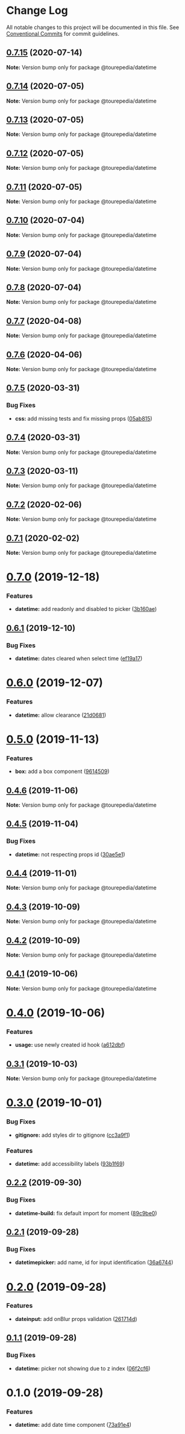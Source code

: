 # Change Log

All notable changes to this project will be documented in this file.
See [Conventional Commits](https://conventionalcommits.org) for commit guidelines.

## [0.7.15](https://github.com/tourepedia/tp-ui/compare/@tourepedia/datetime@0.7.14...@tourepedia/datetime@0.7.15) (2020-07-14)

**Note:** Version bump only for package @tourepedia/datetime





## [0.7.14](https://github.com/tourepedia/tp-ui/compare/@tourepedia/datetime@0.7.13...@tourepedia/datetime@0.7.14) (2020-07-05)

**Note:** Version bump only for package @tourepedia/datetime





## [0.7.13](https://github.com/tourepedia/tp-ui/compare/@tourepedia/datetime@0.7.12...@tourepedia/datetime@0.7.13) (2020-07-05)

**Note:** Version bump only for package @tourepedia/datetime





## [0.7.12](https://github.com/tourepedia/tp-ui/compare/@tourepedia/datetime@0.7.11...@tourepedia/datetime@0.7.12) (2020-07-05)

**Note:** Version bump only for package @tourepedia/datetime





## [0.7.11](https://github.com/tourepedia/tp-ui/compare/@tourepedia/datetime@0.7.10...@tourepedia/datetime@0.7.11) (2020-07-05)

**Note:** Version bump only for package @tourepedia/datetime





## [0.7.10](https://github.com/tourepedia/tp-ui/compare/@tourepedia/datetime@0.7.9...@tourepedia/datetime@0.7.10) (2020-07-04)

**Note:** Version bump only for package @tourepedia/datetime





## [0.7.9](https://github.com/tourepedia/tp-ui/compare/@tourepedia/datetime@0.7.8...@tourepedia/datetime@0.7.9) (2020-07-04)

**Note:** Version bump only for package @tourepedia/datetime





## [0.7.8](https://github.com/tourepedia/tp-ui/compare/@tourepedia/datetime@0.7.7...@tourepedia/datetime@0.7.8) (2020-07-04)

**Note:** Version bump only for package @tourepedia/datetime





## [0.7.7](https://github.com/tourepedia/tp-ui/compare/@tourepedia/datetime@0.7.6...@tourepedia/datetime@0.7.7) (2020-04-08)

**Note:** Version bump only for package @tourepedia/datetime





## [0.7.6](https://github.com/tourepedia/tp-ui/compare/@tourepedia/datetime@0.7.5...@tourepedia/datetime@0.7.6) (2020-04-06)

**Note:** Version bump only for package @tourepedia/datetime





## [0.7.5](https://github.com/tourepedia/tp-ui/compare/@tourepedia/datetime@0.7.4...@tourepedia/datetime@0.7.5) (2020-03-31)


### Bug Fixes

* **css:** add missing tests and fix missing props ([05ab815](https://github.com/tourepedia/tp-ui/commit/05ab815))





## [0.7.4](https://github.com/tourepedia/tp-ui/compare/@tourepedia/datetime@0.7.3...@tourepedia/datetime@0.7.4) (2020-03-31)

**Note:** Version bump only for package @tourepedia/datetime





## [0.7.3](https://github.com/tourepedia/tp-ui/compare/@tourepedia/datetime@0.7.2...@tourepedia/datetime@0.7.3) (2020-03-11)

**Note:** Version bump only for package @tourepedia/datetime





## [0.7.2](https://github.com/tourepedia/tp-ui/compare/@tourepedia/datetime@0.7.1...@tourepedia/datetime@0.7.2) (2020-02-06)

**Note:** Version bump only for package @tourepedia/datetime





## [0.7.1](https://github.com/tourepedia/tp-ui/compare/@tourepedia/datetime@0.7.0...@tourepedia/datetime@0.7.1) (2020-02-02)

**Note:** Version bump only for package @tourepedia/datetime





# [0.7.0](https://github.com/tourepedia/tp-ui/compare/@tourepedia/datetime@0.6.1...@tourepedia/datetime@0.7.0) (2019-12-18)


### Features

* **datetime:** add readonly and disabled to picker ([3b160ae](https://github.com/tourepedia/tp-ui/commit/3b160ae))





## [0.6.1](https://github.com/tourepedia/tp-ui/compare/@tourepedia/datetime@0.6.0...@tourepedia/datetime@0.6.1) (2019-12-10)


### Bug Fixes

* **datetime:** dates cleared when select time ([ef19a17](https://github.com/tourepedia/tp-ui/commit/ef19a17))





# [0.6.0](https://github.com/tourepedia/tp-ui/compare/@tourepedia/datetime@0.5.0...@tourepedia/datetime@0.6.0) (2019-12-07)


### Features

* **datetime:** allow clearance ([21d0681](https://github.com/tourepedia/tp-ui/commit/21d0681))





# [0.5.0](https://github.com/tourepedia/tp-ui/compare/@tourepedia/datetime@0.4.6...@tourepedia/datetime@0.5.0) (2019-11-13)


### Features

* **box:** add a box component ([9614509](https://github.com/tourepedia/tp-ui/commit/9614509))





## [0.4.6](https://github.com/tourepedia/tp-ui/compare/@tourepedia/datetime@0.4.5...@tourepedia/datetime@0.4.6) (2019-11-06)

**Note:** Version bump only for package @tourepedia/datetime





## [0.4.5](https://github.com/tourepedia/tp-ui/compare/@tourepedia/datetime@0.4.4...@tourepedia/datetime@0.4.5) (2019-11-04)


### Bug Fixes

* **datetime:** not respecting props id ([30ae5e1](https://github.com/tourepedia/tp-ui/commit/30ae5e1))





## [0.4.4](https://github.com/tourepedia/tp-ui/compare/@tourepedia/datetime@0.4.3...@tourepedia/datetime@0.4.4) (2019-11-01)

**Note:** Version bump only for package @tourepedia/datetime





## [0.4.3](https://github.com/tourepedia/tp-ui/compare/@tourepedia/datetime@0.4.2...@tourepedia/datetime@0.4.3) (2019-10-09)

**Note:** Version bump only for package @tourepedia/datetime





## [0.4.2](https://github.com/tourepedia/tp-ui/compare/@tourepedia/datetime@0.4.1...@tourepedia/datetime@0.4.2) (2019-10-09)

**Note:** Version bump only for package @tourepedia/datetime





## [0.4.1](https://github.com/tourepedia/tp-ui/compare/@tourepedia/datetime@0.4.0...@tourepedia/datetime@0.4.1) (2019-10-06)

**Note:** Version bump only for package @tourepedia/datetime





# [0.4.0](https://github.com/tourepedia/tp-ui/compare/@tourepedia/datetime@0.3.1...@tourepedia/datetime@0.4.0) (2019-10-06)


### Features

* **usage:** use newly created id hook ([a612dbf](https://github.com/tourepedia/tp-ui/commit/a612dbf))





## [0.3.1](https://github.com/tourepedia/tp-ui/compare/@tourepedia/datetime@0.3.0...@tourepedia/datetime@0.3.1) (2019-10-03)

**Note:** Version bump only for package @tourepedia/datetime





# [0.3.0](https://github.com/tourepedia/tp-ui/compare/@tourepedia/datetime@0.2.2...@tourepedia/datetime@0.3.0) (2019-10-01)


### Bug Fixes

* **gitignore:** add styles dir to gitignore ([cc3a9f1](https://github.com/tourepedia/tp-ui/commit/cc3a9f1))


### Features

* **datetime:** add accessibility labels ([93b1f69](https://github.com/tourepedia/tp-ui/commit/93b1f69))





## [0.2.2](https://github.com/tourepedia/tp-ui/compare/@tourepedia/datetime@0.2.1...@tourepedia/datetime@0.2.2) (2019-09-30)


### Bug Fixes

* **datetime-build:** fix default import for moment ([89c9be0](https://github.com/tourepedia/tp-ui/commit/89c9be0))





## [0.2.1](https://github.com/tourepedia/tp-ui/compare/@tourepedia/datetime@0.2.0...@tourepedia/datetime@0.2.1) (2019-09-28)


### Bug Fixes

* **datetimepicker:** add name, id for input identification ([36a6744](https://github.com/tourepedia/tp-ui/commit/36a6744))





# [0.2.0](https://github.com/tourepedia/tp-ui/compare/@tourepedia/datetime@0.1.1...@tourepedia/datetime@0.2.0) (2019-09-28)


### Features

* **dateinput:** add onBlur props validation ([261714d](https://github.com/tourepedia/tp-ui/commit/261714d))





## [0.1.1](https://github.com/tourepedia/tp-ui/compare/@tourepedia/datetime@0.1.0...@tourepedia/datetime@0.1.1) (2019-09-28)


### Bug Fixes

* **datetime:** picker not showing due to z index ([06f2cf6](https://github.com/tourepedia/tp-ui/commit/06f2cf6))





# 0.1.0 (2019-09-28)


### Features

* **datetime:** add date time component ([73a91e4](https://github.com/tourepedia/tp-ui/commit/73a91e4))
